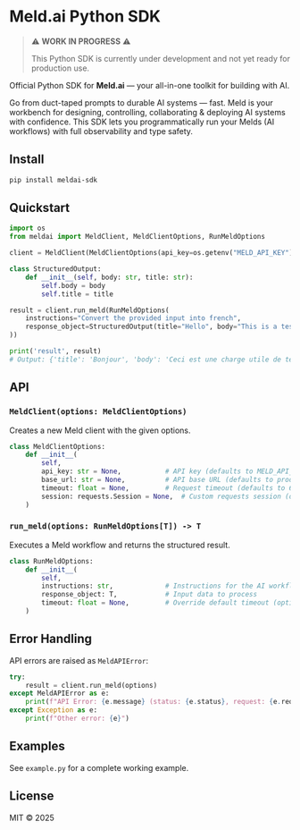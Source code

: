 # Meld.ai Python SDK

> ⚠️ **WORK IN PROGRESS** ⚠️
> 
> This Python SDK is currently under development and not yet ready for production use.

Official Python SDK for **Meld.ai** — your all-in-one toolkit for building with AI.

Go from duct-taped prompts to durable AI systems — fast. Meld is your workbench for designing, controlling, collaborating & deploying AI systems with confidence. This SDK lets you programmatically run your Melds (AI workflows) with full observability and type safety.

## Install

```bash
pip install meldai-sdk
```

## Quickstart

```python
import os
from meldai import MeldClient, MeldClientOptions, RunMeldOptions

client = MeldClient(MeldClientOptions(api_key=os.getenv("MELD_API_KEY")))

class StructuredOutput:
    def __init__(self, body: str, title: str):
        self.body = body
        self.title = title

result = client.run_meld(RunMeldOptions(
    instructions="Convert the provided input into french",
    response_object=StructuredOutput(title="Hello", body="This is a test payload"),
))

print('result', result)
# Output: {'title': 'Bonjour', 'body': 'Ceci est une charge utile de test'}
```

## API

### `MeldClient(options: MeldClientOptions)`

Creates a new Meld client with the given options.

```python
class MeldClientOptions:
    def __init__(
        self,
        api_key: str = None,           # API key (defaults to MELD_API_KEY env var)
        base_url: str = None,          # API base URL (defaults to production endpoint)
        timeout: float = None,         # Request timeout (defaults to 60s)
        session: requests.Session = None,  # Custom requests session (optional)
    )
```

### `run_meld(options: RunMeldOptions[T]) -> T`

Executes a Meld workflow and returns the structured result.

```python
class RunMeldOptions:
    def __init__(
        self,
        instructions: str,             # Instructions for the AI workflow
        response_object: T,            # Input data to process
        timeout: float = None,         # Override default timeout (optional)
    )
```

## Error Handling

API errors are raised as `MeldAPIError`:

```python
try:
    result = client.run_meld(options)
except MeldAPIError as e:
    print(f"API Error: {e.message} (status: {e.status}, request: {e.request_id})")
except Exception as e:
    print(f"Other error: {e}")
```

## Examples

See `example.py` for a complete working example.

## License

MIT © 2025
